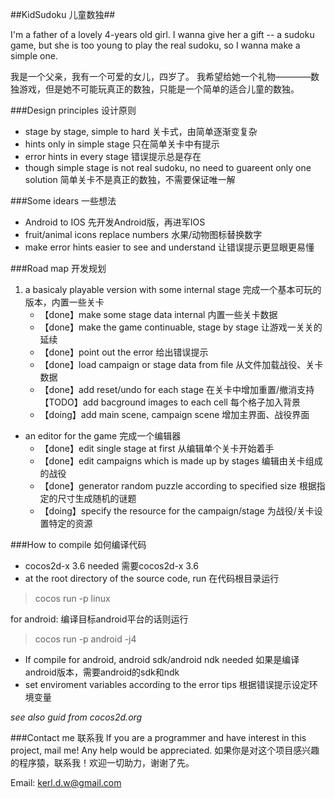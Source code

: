 ##KidSudoku 儿童数独##

I'm a father of a  lovely 4-years old girl.
I wanna give her a gift -- a sudoku game, but she is too young to play the real sudoku, so I wanna make a simple one.

我是一个父亲，我有一个可爱的女儿，四岁了。
我希望给她一个礼物————数独游戏，但是她不可能玩真正的数独，只能是一个简单的适合儿童的数独。

###Design principles 设计原则
* stage by stage, simple to hard 关卡式，由简单逐渐变复杂
* hints only in simple stage 只在简单关卡中有提示
* error hints in every stage 错误提示总是存在
* though simple stage is not real sudoku, no need to guareent only one solution 简单关卡不是真正的数独，不需要保证唯一解


###Some idears 一些想法
* Android to IOS 先开发Android版，再进军IOS
* fruit/animal icons replace numbers 水果/动物图标替换数字
* make error hints easier to see and understand 让错误提示更显眼更易懂

###Road map 开发规划
1. a basicaly playable version with some internal stage 完成一个基本可玩的版本，内置一些关卡
	* 【done】make some stage data internal 内置一些关卡数据
	* 【done】make the game continuable, stage by stage 让游戏一关关的延续
	* 【done】point out the error 给出错误提示
	* 【done】load campaign or stage data from file 从文件加载战役、关卡数据
	* 【done】add reset/undo for each stage 在关卡中增加重置/撤消支持【TODO】add bacground images to each cell 每个格子加入背景
	* 【doing】add main scene, campaign scene 增加主界面、战役界面
+ an editor for the game 完成一个编辑器
	* 【done】edit single stage at first 从编辑单个关卡开始着手
	* 【done】edit campaigns which is made up by stages 编辑由关卡组成的战役
	* 【done】generator random puzzle according to specified size 根据指定的尺寸生成随机的谜题
	* 【doing】specify the resource for the campaign/stage 为战役/关卡设置特定的资源

###How to compile 如何编译代码
*  cocos2d-x 3.6 needed 需要cocos2d-x 3.6
* at the root directory of the source code, run 在代码根目录运行

> cocos run -p linux

for android: 编译目标android平台的话则运行

> cocos run -p android -j4

* If compile for android, android sdk/android ndk needed 如果是编译android版本，需要android的sdk和ndk
* set enviroment  variables according to the error tips 根据错误提示设定环境变量

*see also guid from cocos2d.org*

###Contact me 联系我
If you are a programmer and have interest in this project, mail me!  Any help would be appreciated.
如果你是对这个项目感兴趣的程序猿，联系我！欢迎一切助力，谢谢了先。

Email: kerl.d.w@gmail.com
